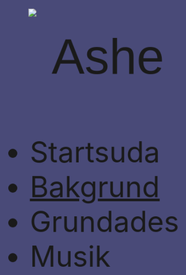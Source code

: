 <!DOCTYPE html>
<html lang="en" style="background-color: #494a78;">
    <head>
        <meta charset="utf-8">
        <meta http-equiv="X-UA-Compatible" content="IE=edge">
        <meta name="viewport" content="width=device-width, initial-scale=1, shrink-to-fit=no">
        <meta name="description" content="">
        <meta name="author" content="">
        <title>Blank Template for Bootstrap</title>
        <!-- Bootstrap core CSS -->
        <link href="bootstrap/css/bootstrap.css" rel="stylesheet">
        <!-- Custom styles for this template -->
        <link href="style.css" rel="stylesheet">
        <link rel="stylesheet" href="https://fonts.googleapis.com/css?family=Aclonica&display=swap">
    </head>
    <body>
        <p style="font-size: 98px; font-family: 'Aclonica', sans-serif; text-align: center;"><img src="../mokk.png"/>&nbsp; &nbsp; &nbsp; &nbsp; &nbsp; &nbsp; Ashe</p>
        <div class="container">
</div>
        <!-- Bootstrap core JavaScript
    ================================================== -->
        <!-- Placed at the end of the document so the pages load faster -->
        <header style="position: fixed; float: none; font-family: 'Aclonica', sans-serif; font-size: 149px;"></header>
        <div class="btn-group" role="group" aria-label="Basic example"></div>
        <ul class="nav" style="font-size: 57px;">
            <li class="nav-item">Startsuda</li>             
            <li class="nav-item">
                <a href="index1.1.html">Bakgrund</a>
            </li>             
            <li class="nav-item">Grundades</li>             
            <li class="nav-item">Musik</li>
        </ul>
        <div class="w-100"></div>
        <script src="assets/js/popper.js"></script>
        <script src="bootstrap/js/bootstrap.min.js">
            <img src="https://www.udrop.com/97fD/ashe_star.jpg">
        </script>
    </body>
</script>

